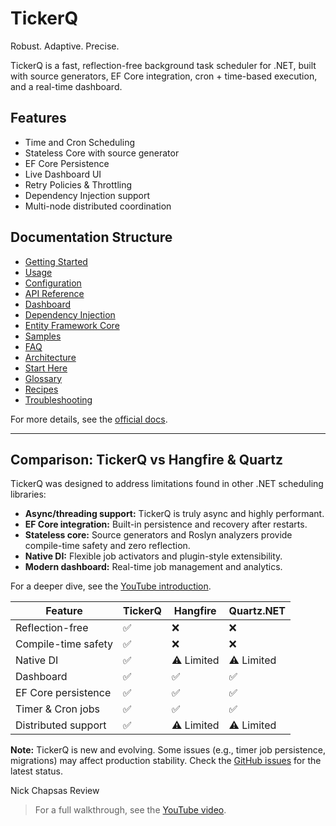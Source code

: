 # TickerQ

Robust. Adaptive. Precise.

TickerQ is a fast, reflection-free background task scheduler for .NET, built with source generators, EF Core integration, cron + time-based execution, and a real-time dashboard.

## Features
- Time and Cron Scheduling
- Stateless Core with source generator
- EF Core Persistence
- Live Dashboard UI
- Retry Policies & Throttling
- Dependency Injection support
- Multi-node distributed coordination

## Documentation Structure
- [Getting Started](getting-started.md)
- [Usage](usage.md)
- [Configuration](configuration.md)
- [API Reference](api-reference.md)
- [Dashboard](dashboard.md)
- [Dependency Injection](dependency-injection.md)
- [Entity Framework Core](entity-framework.md)
- [Samples](samples.md)
- [FAQ](faq.md)
- [Architecture](architecture.md)
- [Start Here](start-here.md)
- [Glossary](glossary.md)
- [Recipes](recipes.md)
- [Troubleshooting](troubleshooting.md)

For more details, see the [official docs](https://tickerq.arcenox.com/intro/what-is-tickerq.html).

---

## Comparison: TickerQ vs Hangfire & Quartz

TickerQ was designed to address limitations found in other .NET scheduling libraries:
- **Async/threading support:** TickerQ is truly async and highly performant.
- **EF Core integration:** Built-in persistence and recovery after restarts.
- **Stateless core:** Source generators and Roslyn analyzers provide compile-time safety and zero reflection.
- **Native DI:** Flexible job activators and plugin-style extensibility.
- **Modern dashboard:** Real-time job management and analytics.

For a deeper dive, see the [YouTube introduction](https://www.youtube.com/watch/x0dfj95Cj0U).

| Feature                | TickerQ         | Hangfire        | Quartz.NET      |
|------------------------|-----------------|-----------------|-----------------|
| Reflection-free        | ✅              | ❌              | ❌             |
| Compile-time safety    | ✅              | ❌              | ❌             |
| Native DI              | ✅              | ⚠️ Limited      | ⚠️ Limited     |
| Dashboard              | ✅              | ✅              | ✅             |
| EF Core persistence    | ✅              | ✅              | ✅             |
| Timer & Cron jobs      | ✅              | ✅              | ✅             |
| Distributed support    | ✅              | ⚠️ Limited      | ⚠️ Limited     |

**Note:** TickerQ is new and evolving. Some issues (e.g., timer job persistence, migrations) may affect production stability. Check the [GitHub issues](https://github.com/arcenox/TickerQ/issues) for the latest status.

Nick Chapsas Review
> For a full walkthrough, see the [YouTube video](https://www.youtube.com/watch/x0dfj95Cj0U).
